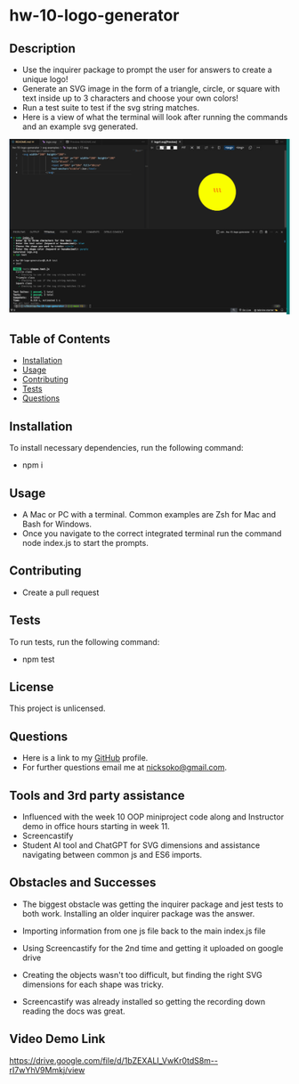 # hw-10-logo-generator


  ## Description
  * Use the inquirer package to prompt the user for answers to create a unique logo! 
  * Generate an SVG image in the form of a triangle, circle, or square with text inside up to 3 characters and choose your own colors!
  * Run a test suite to test if the svg string matches.
  * Here is a view of what the terminal will look after running the commands and an example svg generated. 

  ![svg logo example](svg-examples/svg-logo-example.png)
  
  ## Table of Contents
  * [Installation](#installation)
  * [Usage](#usage)
  * [Contributing](#contribution)
  * [Tests](#tests)
  * [Questions](#questions)
  
  ## Installation

  To install necessary dependencies, run the following command:

  * npm i
  
  ## Usage
  * A Mac or PC with a terminal. Common examples are Zsh for Mac and Bash for Windows.
  * Once you navigate to the correct integrated terminal run the command node index.js to start the prompts. 

  ## Contributing
  * Create a pull request
  
  ## Tests

  To run tests, run the following command:

  * npm test

  ## License
   

This project is unlicensed. 

  
  ## Questions
  * Here is a link to my [GitHub](https://github.com/soko77788) profile.
  * For further questions email me at nicksoko@gmail.com.

  ## Tools and 3rd party assistance
  * Influenced with the week 10 OOP miniproject code along and Instructor demo in office hours starting in week 11. 
  * Screencastify
  * Student AI tool and ChatGPT for SVG dimensions and assistance navigating between common js and ES6 imports. 

  ## Obstacles and Successes
  * The biggest obstacle was getting the inquirer package and jest tests to both work. Installing an older inquirer package was the answer.
  * Importing information from one js file back to the main index.js file
  * Using Screencastify for the 2nd time and getting it uploaded on google drive

  * Creating the objects wasn't too difficult, but finding the right SVG dimensions for each shape was tricky. 
  * Screencastify was already installed so getting the recording down reading the docs was great. 

  ## Video Demo Link

https://drive.google.com/file/d/1bZEXALI_VwKr0tdS8m--rI7wYhV9Mmkj/view